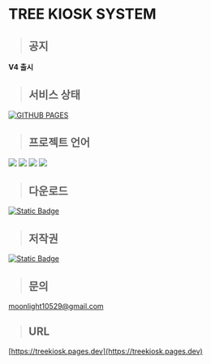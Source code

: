 # TREE KIOSK SYSTEM

> ## 공지

**V4 출시** 

> ## 서비스 상태

[![GITHUB PAGES](https://github.com/treeentertainment/KIOSK/actions/workflows/deploy.yml/badge.svg?branch=main)](https://github.com/treeentertainment/KIOSK/actions/workflows/deploy.yml)

> ## 프로젝트 언어

<img src="https://img.shields.io/badge/html5-E34F26?style=for-the-badge&logo=html5&logoColor=white">
<img src="https://img.shields.io/badge/javascript-F7DF1E?style=for-the-badge&logo=javascript&logoColor=white">
<img src="https://img.shields.io/badge/css-1572B6?style=for-the-badge&logo=css3&logoColor=white">
<img src="https://img.shields.io/badge/githubactions-2088FF?style=for-the-badge&logo=githubactions&logoColor=white">

> ## 다운로드

[![Static Badge](https://img.shields.io/badge/download-latest-blue?style=for-the-badge&logo=github)
](https://github.com/treeentertainment/KIOSK-DESKTOP/releases/latest)

> ## 저작권

[![Static Badge](https://img.shields.io/badge/Q-green?style=for-the-badge&logo=github)
](https://github.com/202420505)

> ## 문의

[moonlight10529@gmail.com](mailto:moonlight10529@gmail.com)

> ## URL

[https://treekiosk.pages.dev](https://treekiosk.pages.dev)
